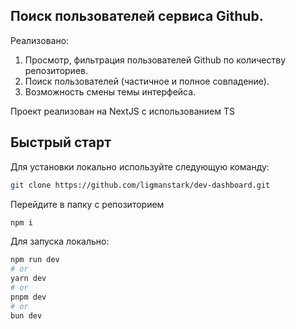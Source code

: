 ## Поиск пользователей сервиса Github.

Реализовано:

1. Просмотр, фильтрация пользователей Github по количеству репозиториев.
2. Поиск пользователей (частичное и полное совпадение).
3. Возможность смены темы интерфейса.

Проект реализован на NextJS с использованием TS

## Быстрый старт

Для установки локально используйте следующую команду:

```bash
git clone https://github.com/ligmanstark/dev-dashboard.git
```

Перейдите в папку с репозиторием

```bash
npm i
```

Для запуска локально:

```bash
npm run dev
# or
yarn dev
# or
pnpm dev
# or
bun dev
```
